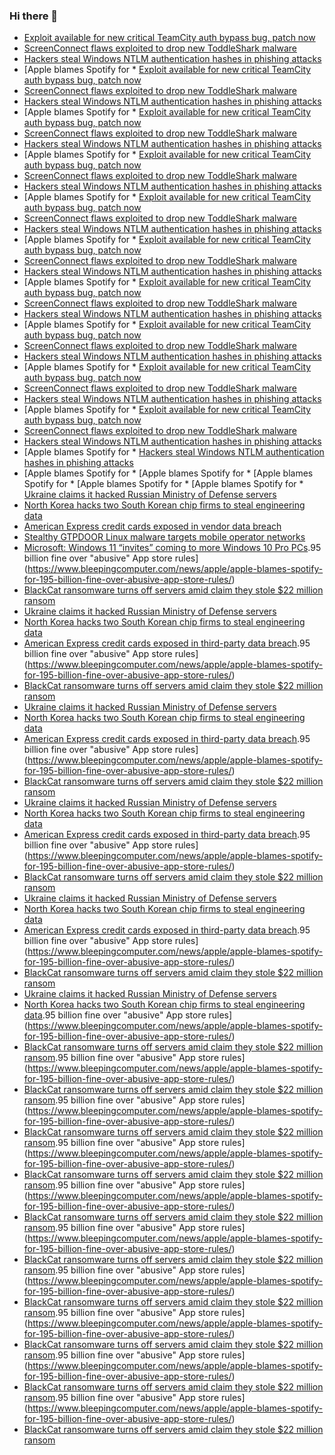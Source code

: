 ### Hi there 👋

<!--START_SECTION:feed-->
* [Exploit available for new critical TeamCity auth bypass bug, patch now](https://www.bleepingcomputer.com/news/security/exploit-available-for-new-critical-teamcity-auth-bypass-bug-patch-now/)
* [ScreenConnect flaws exploited to drop new ToddleShark malware](https://www.bleepingcomputer.com/news/security/screenconnect-flaws-exploited-to-drop-new-toddleshark-malware/)
* [Hackers steal Windows NTLM authentication hashes in phishing attacks](https://www.bleepingcomputer.com/news/security/hackers-steal-windows-ntlm-authentication-hashes-in-phishing-attacks/)
* [Apple blames Spotify for * [Exploit available for new critical TeamCity auth bypass bug, patch now](https://www.bleepingcomputer.com/news/security/exploit-available-for-new-critical-teamcity-auth-bypass-bug-patch-now/)
* [ScreenConnect flaws exploited to drop new ToddleShark malware](https://www.bleepingcomputer.com/news/security/screenconnect-flaws-exploited-to-drop-new-toddleshark-malware/)
* [Hackers steal Windows NTLM authentication hashes in phishing attacks](https://www.bleepingcomputer.com/news/security/hackers-steal-windows-ntlm-authentication-hashes-in-phishing-attacks/)
* [Apple blames Spotify for * [Exploit available for new critical TeamCity auth bypass bug, patch now](https://www.bleepingcomputer.com/news/security/exploit-available-for-new-critical-teamcity-auth-bypass-bug-patch-now/)
* [ScreenConnect flaws exploited to drop new ToddleShark malware](https://www.bleepingcomputer.com/news/security/screenconnect-flaws-exploited-to-drop-new-toddleshark-malware/)
* [Hackers steal Windows NTLM authentication hashes in phishing attacks](https://www.bleepingcomputer.com/news/security/hackers-steal-windows-ntlm-authentication-hashes-in-phishing-attacks/)
* [Apple blames Spotify for * [Exploit available for new critical TeamCity auth bypass bug, patch now](https://www.bleepingcomputer.com/news/security/exploit-available-for-new-critical-teamcity-auth-bypass-bug-patch-now/)
* [ScreenConnect flaws exploited to drop new ToddleShark malware](https://www.bleepingcomputer.com/news/security/screenconnect-flaws-exploited-to-drop-new-toddleshark-malware/)
* [Hackers steal Windows NTLM authentication hashes in phishing attacks](https://www.bleepingcomputer.com/news/security/hackers-steal-windows-ntlm-authentication-hashes-in-phishing-attacks/)
* [Apple blames Spotify for * [Exploit available for new critical TeamCity auth bypass bug, patch now](https://www.bleepingcomputer.com/news/security/exploit-available-for-new-critical-teamcity-auth-bypass-bug-patch-now/)
* [ScreenConnect flaws exploited to drop new ToddleShark malware](https://www.bleepingcomputer.com/news/security/screenconnect-flaws-exploited-to-drop-new-toddleshark-malware/)
* [Hackers steal Windows NTLM authentication hashes in phishing attacks](https://www.bleepingcomputer.com/news/security/hackers-steal-windows-ntlm-authentication-hashes-in-phishing-attacks/)
* [Apple blames Spotify for * [Exploit available for new critical TeamCity auth bypass bug, patch now](https://www.bleepingcomputer.com/news/security/exploit-available-for-new-critical-teamcity-auth-bypass-bug-patch-now/)
* [ScreenConnect flaws exploited to drop new ToddleShark malware](https://www.bleepingcomputer.com/news/security/screenconnect-flaws-exploited-to-drop-new-toddleshark-malware/)
* [Hackers steal Windows NTLM authentication hashes in phishing attacks](https://www.bleepingcomputer.com/news/security/hackers-steal-windows-ntlm-authentication-hashes-in-phishing-attacks/)
* [Apple blames Spotify for * [Exploit available for new critical TeamCity auth bypass bug, patch now](https://www.bleepingcomputer.com/news/security/exploit-available-for-new-critical-teamcity-auth-bypass-bug-patch-now/)
* [ScreenConnect flaws exploited to drop new ToddleShark malware](https://www.bleepingcomputer.com/news/security/screenconnect-flaws-exploited-to-drop-new-toddleshark-malware/)
* [Hackers steal Windows NTLM authentication hashes in phishing attacks](https://www.bleepingcomputer.com/news/security/hackers-steal-windows-ntlm-authentication-hashes-in-phishing-attacks/)
* [Apple blames Spotify for * [Exploit available for new critical TeamCity auth bypass bug, patch now](https://www.bleepingcomputer.com/news/security/exploit-available-for-new-critical-teamcity-auth-bypass-bug-patch-now/)
* [ScreenConnect flaws exploited to drop new ToddleShark malware](https://www.bleepingcomputer.com/news/security/screenconnect-flaws-exploited-to-drop-new-toddleshark-malware/)
* [Hackers steal Windows NTLM authentication hashes in phishing attacks](https://www.bleepingcomputer.com/news/security/hackers-steal-windows-ntlm-authentication-hashes-in-phishing-attacks/)
* [Apple blames Spotify for * [Exploit available for new critical TeamCity auth bypass bug, patch now](https://www.bleepingcomputer.com/news/security/exploit-available-for-new-critical-teamcity-auth-bypass-bug-patch-now/)
* [ScreenConnect flaws exploited to drop new ToddleShark malware](https://www.bleepingcomputer.com/news/security/screenconnect-flaws-exploited-to-drop-new-toddleshark-malware/)
* [Hackers steal Windows NTLM authentication hashes in phishing attacks](https://www.bleepingcomputer.com/news/security/hackers-steal-windows-ntlm-authentication-hashes-in-phishing-attacks/)
* [Apple blames Spotify for * [Exploit available for new critical TeamCity auth bypass bug, patch now](https://www.bleepingcomputer.com/news/security/exploit-available-for-new-critical-teamcity-auth-bypass-bug-patch-now/)
* [ScreenConnect flaws exploited to drop new ToddleShark malware](https://www.bleepingcomputer.com/news/security/screenconnect-flaws-exploited-to-drop-new-toddleshark-malware/)
* [Hackers steal Windows NTLM authentication hashes in phishing attacks](https://www.bleepingcomputer.com/news/security/hackers-steal-windows-ntlm-authentication-hashes-in-phishing-attacks/)
* [Apple blames Spotify for * [Hackers steal Windows NTLM authentication hashes in phishing attacks](https://www.bleepingcomputer.com/news/security/hackers-steal-windows-ntlm-authentication-hashes-in-phishing-attacks/)
* [Apple blames Spotify for * [Apple blames Spotify for * [Apple blames Spotify for * [Apple blames Spotify for * [Apple blames Spotify for * [Ukraine claims it hacked Russian Ministry of Defense servers](https://www.bleepingcomputer.com/news/security/ukraine-claims-it-hacked-russian-ministry-of-defense-servers/)
* [North Korea hacks two South Korean chip firms to steal engineering data](https://www.bleepingcomputer.com/news/security/north-korea-hacks-two-south-korean-chip-firms-to-steal-engineering-data/)
* [American Express credit cards exposed in vendor data breach](https://www.bleepingcomputer.com/news/security/american-express-credit-cards-exposed-in-vendor-data-breach/)
* [Stealthy GTPDOOR Linux malware targets mobile operator networks](https://www.bleepingcomputer.com/news/security/stealthy-gtpdoor-linux-malware-targets-mobile-operator-networks/)
* [Microsoft: Windows 11 “invites” coming to more Windows 10 Pro PCs](https://www.bleepingcomputer.com/news/microsoft/microsoft-windows-11-invites-coming-to-more-windows-10-pro-pcs/).95 billion fine over "abusive" App store rules](https://www.bleepingcomputer.com/news/apple/apple-blames-spotify-for-195-billion-fine-over-abusive-app-store-rules/)
* [BlackCat ransomware turns off servers amid claim they stole $22 million ransom](https://www.bleepingcomputer.com/news/security/blackcat-ransomware-turns-off-servers-amid-claim-they-stole-22-million-ransom/)
* [Ukraine claims it hacked Russian Ministry of Defense servers](https://www.bleepingcomputer.com/news/security/ukraine-claims-it-hacked-russian-ministry-of-defense-servers/)
* [North Korea hacks two South Korean chip firms to steal engineering data](https://www.bleepingcomputer.com/news/security/north-korea-hacks-two-south-korean-chip-firms-to-steal-engineering-data/)
* [American Express credit cards exposed in third-party data breach](https://www.bleepingcomputer.com/news/security/american-express-credit-cards-exposed-in-third-party-data-breach/).95 billion fine over "abusive" App store rules](https://www.bleepingcomputer.com/news/apple/apple-blames-spotify-for-195-billion-fine-over-abusive-app-store-rules/)
* [BlackCat ransomware turns off servers amid claim they stole $22 million ransom](https://www.bleepingcomputer.com/news/security/blackcat-ransomware-turns-off-servers-amid-claim-they-stole-22-million-ransom/)
* [Ukraine claims it hacked Russian Ministry of Defense servers](https://www.bleepingcomputer.com/news/security/ukraine-claims-it-hacked-russian-ministry-of-defense-servers/)
* [North Korea hacks two South Korean chip firms to steal engineering data](https://www.bleepingcomputer.com/news/security/north-korea-hacks-two-south-korean-chip-firms-to-steal-engineering-data/)
* [American Express credit cards exposed in third-party data breach](https://www.bleepingcomputer.com/news/security/american-express-credit-cards-exposed-in-third-party-data-breach/).95 billion fine over "abusive" App store rules](https://www.bleepingcomputer.com/news/apple/apple-blames-spotify-for-195-billion-fine-over-abusive-app-store-rules/)
* [BlackCat ransomware turns off servers amid claim they stole $22 million ransom](https://www.bleepingcomputer.com/news/security/blackcat-ransomware-turns-off-servers-amid-claim-they-stole-22-million-ransom/)
* [Ukraine claims it hacked Russian Ministry of Defense servers](https://www.bleepingcomputer.com/news/security/ukraine-claims-it-hacked-russian-ministry-of-defense-servers/)
* [North Korea hacks two South Korean chip firms to steal engineering data](https://www.bleepingcomputer.com/news/security/north-korea-hacks-two-south-korean-chip-firms-to-steal-engineering-data/)
* [American Express credit cards exposed in third-party data breach](https://www.bleepingcomputer.com/news/security/american-express-credit-cards-exposed-in-third-party-data-breach/).95 billion fine over "abusive" App store rules](https://www.bleepingcomputer.com/news/apple/apple-blames-spotify-for-195-billion-fine-over-abusive-app-store-rules/)
* [BlackCat ransomware turns off servers amid claim they stole $22 million ransom](https://www.bleepingcomputer.com/news/security/blackcat-ransomware-turns-off-servers-amid-claim-they-stole-22-million-ransom/)
* [Ukraine claims it hacked Russian Ministry of Defense servers](https://www.bleepingcomputer.com/news/security/ukraine-claims-it-hacked-russian-ministry-of-defense-servers/)
* [North Korea hacks two South Korean chip firms to steal engineering data](https://www.bleepingcomputer.com/news/security/north-korea-hacks-two-south-korean-chip-firms-to-steal-engineering-data/)
* [American Express credit cards exposed in third-party data breach](https://www.bleepingcomputer.com/news/security/american-express-credit-cards-exposed-in-third-party-data-breach/).95 billion fine over "abusive" App store rules](https://www.bleepingcomputer.com/news/apple/apple-blames-spotify-for-195-billion-fine-over-abusive-app-store-rules/)
* [BlackCat ransomware turns off servers amid claim they stole $22 million ransom](https://www.bleepingcomputer.com/news/security/blackcat-ransomware-turns-off-servers-amid-claim-they-stole-22-million-ransom/)
* [Ukraine claims it hacked Russian Ministry of Defense servers](https://www.bleepingcomputer.com/news/security/ukraine-claims-it-hacked-russian-ministry-of-defense-servers/)
* [North Korea hacks two South Korean chip firms to steal engineering data](https://www.bleepingcomputer.com/news/security/north-korea-hacks-two-south-korean-chip-firms-to-steal-engineering-data/).95 billion fine over "abusive" App store rules](https://www.bleepingcomputer.com/news/apple/apple-blames-spotify-for-195-billion-fine-over-abusive-app-store-rules/)
* [BlackCat ransomware turns off servers amid claim they stole $22 million ransom](https://www.bleepingcomputer.com/news/security/blackcat-ransomware-turns-off-servers-amid-claim-they-stole-22-million-ransom/).95 billion fine over "abusive" App store rules](https://www.bleepingcomputer.com/news/apple/apple-blames-spotify-for-195-billion-fine-over-abusive-app-store-rules/)
* [BlackCat ransomware turns off servers amid claim they stole $22 million ransom](https://www.bleepingcomputer.com/news/security/blackcat-ransomware-turns-off-servers-amid-claim-they-stole-22-million-ransom/).95 billion fine over "abusive" App store rules](https://www.bleepingcomputer.com/news/apple/apple-blames-spotify-for-195-billion-fine-over-abusive-app-store-rules/)
* [BlackCat ransomware turns off servers amid claim they stole $22 million ransom](https://www.bleepingcomputer.com/news/security/blackcat-ransomware-turns-off-servers-amid-claim-they-stole-22-million-ransom/).95 billion fine over "abusive" App store rules](https://www.bleepingcomputer.com/news/apple/apple-blames-spotify-for-195-billion-fine-over-abusive-app-store-rules/)
* [BlackCat ransomware turns off servers amid claim they stole $22 million ransom](https://www.bleepingcomputer.com/news/security/blackcat-ransomware-turns-off-servers-amid-claim-they-stole-22-million-ransom/).95 billion fine over "abusive" App store rules](https://www.bleepingcomputer.com/news/apple/apple-blames-spotify-for-195-billion-fine-over-abusive-app-store-rules/)
* [BlackCat ransomware turns off servers amid claim they stole $22 million ransom](https://www.bleepingcomputer.com/news/security/blackcat-ransomware-turns-off-servers-amid-claim-they-stole-22-million-ransom/).95 billion fine over "abusive" App store rules](https://www.bleepingcomputer.com/news/apple/apple-blames-spotify-for-195-billion-fine-over-abusive-app-store-rules/)
* [BlackCat ransomware turns off servers amid claim they stole $22 million ransom](https://www.bleepingcomputer.com/news/security/blackcat-ransomware-turns-off-servers-amid-claim-they-stole-22-million-ransom/).95 billion fine over "abusive" App store rules](https://www.bleepingcomputer.com/news/apple/apple-blames-spotify-for-195-billion-fine-over-abusive-app-store-rules/)
* [BlackCat ransomware turns off servers amid claim they stole $22 million ransom](https://www.bleepingcomputer.com/news/security/blackcat-ransomware-turns-off-servers-amid-claim-they-stole-22-million-ransom/).95 billion fine over "abusive" App store rules](https://www.bleepingcomputer.com/news/apple/apple-blames-spotify-for-195-billion-fine-over-abusive-app-store-rules/)
* [BlackCat ransomware turns off servers amid claim they stole $22 million ransom](https://www.bleepingcomputer.com/news/security/blackcat-ransomware-turns-off-servers-amid-claim-they-stole-22-million-ransom/).95 billion fine over "abusive" App store rules](https://www.bleepingcomputer.com/news/apple/apple-blames-spotify-for-195-billion-fine-over-abusive-app-store-rules/)
* [BlackCat ransomware turns off servers amid claim they stole $22 million ransom](https://www.bleepingcomputer.com/news/security/blackcat-ransomware-turns-off-servers-amid-claim-they-stole-22-million-ransom/).95 billion fine over "abusive" App store rules](https://www.bleepingcomputer.com/news/apple/apple-blames-spotify-for-195-billion-fine-over-abusive-app-store-rules/)
* [BlackCat ransomware turns off servers amid claim they stole $22 million ransom](https://www.bleepingcomputer.com/news/security/blackcat-ransomware-turns-off-servers-amid-claim-they-stole-22-million-ransom/)
<!--END_SECTION:feed-->

<!--
**frankenk/frankenk** is a ✨ _special_ ✨ repository because its `README.md` (this file) appears on your GitHub profile.

Here are some ideas to get you started:

- 🔭 I’m currently working on ...
- 🌱 I’m currently learning ...
- 👯 I’m looking to collaborate on ...
- 🤔 I’m looking for help with ...
- 💬 Ask me about ...
- 📫 How to reach me: ...
- 😄 Pronouns: ...
- ⚡ Fun fact: ...
-->



